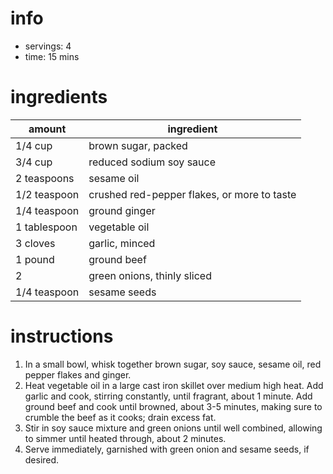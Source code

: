 # info
- servings: 4
- time: 15 mins

# ingredients
| amount | ingredient |
| ------ | ---------- |
| 1/4 cup | brown sugar, packed |
| 3/4 cup | reduced sodium soy sauce |
| 2 teaspoons | sesame oil |
| 1/2 teaspoon | crushed red-pepper flakes, or more to taste |
| 1/4 teaspoon | ground ginger |
| 1 tablespoon | vegetable oil |
| 3 cloves | garlic, minced |
| 1 pound | ground beef | 
| 2 | green onions, thinly sliced |
| 1/4 teaspoon | sesame seeds |

# instructions
1. In a small bowl, whisk together brown sugar, soy sauce, sesame oil, red pepper flakes and ginger.
2. Heat vegetable oil in a large cast iron skillet over medium high heat. Add garlic and cook, stirring constantly, until fragrant, about 1 minute. Add ground beef and cook until browned, about 3-5 minutes, making sure to crumble the beef as it cooks; drain excess fat.
3. Stir in soy sauce mixture and green onions until well combined, allowing to simmer until heated through, about 2 minutes.
4. Serve immediately, garnished with green onion and sesame seeds, if desired.
